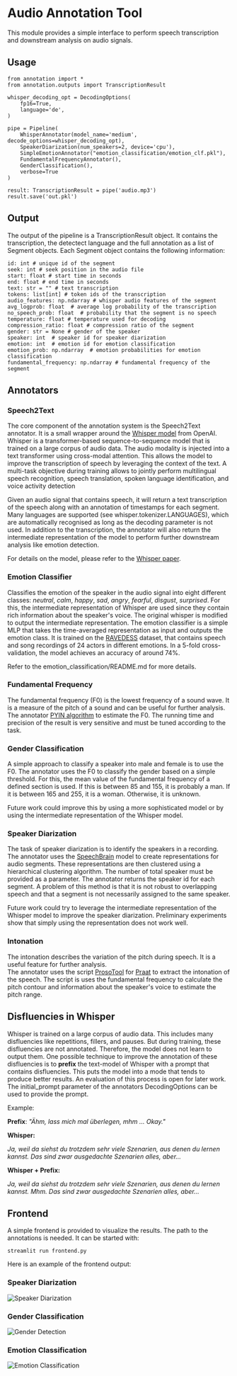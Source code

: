 # Audio Annotation Tool
This module provides a simple interface to perform speech transcription and downstream analysis on audio signals.

## Usage

    from annotation import *
    from annotation.outputs import TranscriptionResult

    whisper_decoding_opt = DecodingOptions(
        fp16=True,
        language='de',
    )

    pipe = Pipeline(
        WhisperAnnotator(model_name='medium', decode_options=whisper_decoding_opt),
        SpeakerDiarization(num_speakers=2, device='cpu'),
        SimpleEmotionAnnotator("emotion_classification/emotion_clf.pkl"),
        FundamentalFrequencyAnnotator(),
        GenderClassification(),
        verbose=True
    )

    result: TranscriptionResult = pipe('audio.mp3')
    result.save('out.pkl')

## Output

The output of the pipeline is a TranscriptionResult object. It contains the transcription, the detectect language and
the full annotation as a list of Segment objects. Each Segment object contains the following information:

    id: int # unique id of the segment
    seek: int # seek position in the audio file
    start: float # start time in seconds
    end: float # end time in seconds
    text: str = "" # text transcription
    tokens: list[int] # token ids of the transcription
    audio_features: np.ndarray # whisper audio features of the segment
    avg_logprob: float  # average log probability of the transcription
    no_speech_prob: float  # probability that the segment is no speech
    temperature: float # temperature used for decoding
    compression_ratio: float # compression ratio of the segment
    gender: str = None # gender of the speaker
    speaker: int  # speaker id for speaker diarization
    emotion: int  # emotion id for emotion classification
    emotion_prob: np.ndarray  # emotion probabilities for emotion classification
    fundamental_frequency: np.ndarray # fundamental frequency of the segment

## Annotators

### Speech2Text

The core component of the annotation system is the Speech2Text annotator. It is a small wrapper around
the [Whisper model](https://github.com/openai/whisper)
from OpenAI. Whisper is a transformer-based sequence-to-sequence model that is trained on a large corpus of audio data.
The audio modality is injected into a text transformer using cross-modal attention. This allows the model to improve
the transcription of speech by leveraging the context of the text. A multi-task objective during training allows to
jointly
perform multilingual speech recognition, speech translation, spoken language identification, and voice activity
detection

Given an audio signal that contains speech, it will return a text transcription of the speech along with
an annotation of timestamps for each segment. Many languages are supported (see whisper.tokenizer.LANGUAGES), which are
automatically recognised as long as the decoding parameter is not used. In addition to the transcription, the annotator
will also return the intermediate representation of the model to perform further downstream analysis like emotion
detection.

For details on the model, please refer to the [Whisper paper](https://arxiv.org/abs/2212.04356).

### Emotion Classifier

Classifies the emotion of the speaker in the audio signal into eight different classes: *neutral*, *calm*, *happy*,
*sad*,
*angry*, *fearful*, *disgust*, *surprised*. For this, the intermediate representation of Whisper are used since they
contain rich information about the speaker's voice. The original whisper is modified to output the intermediate
representation.
The emotion classifier is a simple MLP that takes the time-averaged representation as input and outputs the emotion
class.
It is trained on the [RAVEDESS](https://zenodo.org/record/1188976) dataset, that contains speech and song recordings of
24 actors in different emotions. In a 5-fold cross-validation, the model achieves an accuracy of around 74%.

Refer to the emotion_classification/README.md for more details.

### Fundamental Frequency

The fundamental frequency (F0) is the lowest frequency of a sound wave. It is a measure of the pitch of a sound and can
be useful for further analysis. The
annotator [PYIN algorithm](https://www.eecs.qmul.ac.uk/~simond/pub/2014/MauchDixon-PYIN-ICASSP2014.pdf)
to estimate the F0. The running time and precision of the result is very sensitive and must be tuned according to the
task.

### Gender Classification

A simple approach to classify a speaker into male and female is to use the F0. The annotator uses the F0 to classify the
gender based on a simple threshold. For this, the mean value of the fundamental frequency of a defined section is used.
If this is between 85 and 155, it is probably a man. If it is between 165 and 255, it is a woman. Otherwise, it is
unknown.

Future work could improve this by using a more sophisticated model or by using the intermediate representation of the
Whisper model.

### Speaker Diarization

The task of speaker diarization is to identify the speakers in a recording. The annotator uses
the [SpeechBrain](https://arxiv.org/pdf/2106.04624.pdf) model to
create representations for audio segments. These representations are then clustered using a hierarchical clustering
algorithm. The number of total speaker must be provided as a parameter. The annotator returns the speaker id for each
segment. A problem of this method is that it is not robust to overlapping speech and that a segment is not necessarily
assigned to the same speaker.

Future work could try to leverage the intermediate representation of the Whisper model to improve the speaker
diarization.
Preliminary experiments show that simply using the representation does not work well.

### Intonation
The intonation describes the variation of the pitch during speech. It is a useful feature for further analysis.  
The annotator uses the script [ProsoTool](https://ieeexplore.ieee.org/document/7390606) for [Praat](https://www.fon.hum.uva.nl/praat/)
to extract the intonation of the speech. The script is uses the fundamental frequency to calculate the pitch contour and
information about the speaker's voice to estimate the pitch range.

## Disfluencies in Whisper

Whisper is trained on a large corpus of audio data. This includes many disfluencies like repetitions, fillers, and
pauses. But during training, these disfluencies are not annotated. Therefore, the model does not learn to output them.
One possible technique to improve the annotation of these disfluencies is to **prefix** the text-model of Whisper with a
prompt that contains disfluencies. This puts the model into a mode that tends to produce better results. An evaluation
of this process is open for later work. The initial_prompt parameter of the annotators DecodingOptions can be used to
provide the prompt.

Example:

**Prefix**: *"Ähm, lass mich mal überlegen, mhm ... Okay."*

**Whisper:**

*Ja, weil da siehst du trotzdem sehr viele Szenarien, aus denen du lernen kannst.
Das sind zwar ausgedachte Szenarien alles, aber...*

**Whisper + Prefix:**

*Ja, weil da siehst du trotzdem sehr viele Szenarien, aus denen du lernen kannst.
Mhm.
Das sind zwar ausgedachte Szenarien alles, aber...*

## Frontend

A simple frontend is provided to visualize the results. The path to the annotations is needed. It can be started with:

    streamlit run frontend.py

Here is an example of the frontend output:

### Speaker Diarization

![Speaker Diarization](../plots/ex_speaker.png)

### Gender Classification

![Gender Detection](../plots/ex_gender.png)

### Emotion Classification

![Emotion Classification](../plots/ex_emotion.png)